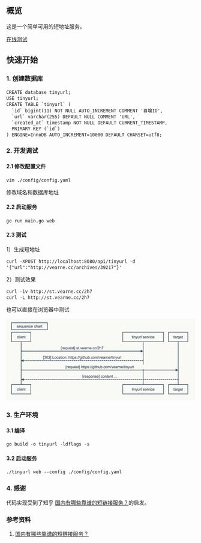 ## 概览
这是一个简单可用的短地址服务。 

[在线测试](http://tool.vearne.cc/#/tinyurl)

## 快速开始
### 1. 创建数据库
```
CREATE database tinyurl;
USE tinyurl;
CREATE TABLE `tinyurl` (
  `id` bigint(11) NOT NULL AUTO_INCREMENT COMMENT '自增ID',
  `url` varchar(255) DEFAULT NULL COMMENT 'URL',
  `created_at` timestamp NOT NULL DEFAULT CURRENT_TIMESTAMP,
  PRIMARY KEY (`id`)
) ENGINE=InnoDB AUTO_INCREMENT=10000 DEFAULT CHARSET=utf8;
```
### 2. 开发调试

#### 2.1 修改配置文件
```
vim ./config/config.yaml
```
修改域名和数据库地址

#### 2.2 启动服务
```
go run main.go web
```

#### 2.3 测试
1）生成短地址
```
curl -XPOST http://localhost:8080/api/tinyurl -d '{"url":"http://vearne.cc/archives/39217"}'
```
2）测试效果
```
curl -iv http://st.vearne.cc/2h7
curl -L http://st.vearne.cc/2h7
```
也可以直接在浏览器中测试

![seq chart](https://raw.githubusercontent.com/vearne/tinyurl/master/seq.png)

### 3. 生产环境
#### 3.1 编译
```
go build -o tinyurl -ldflags -s
```
#### 3.2 启动服务
```
./tinyurl web --config ./config/config.yaml
```

### 4. 感谢
代码实现受到了知乎 [国内有哪些靠谱的短链接服务？](https://www.zhihu.com/question/20188969)的启发。

### 参考资料
1. [国内有哪些靠谱的短链接服务？](https://www.zhihu.com/question/20188969)
